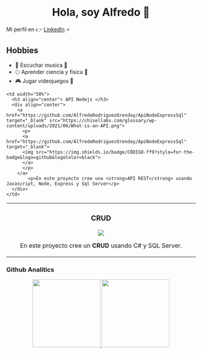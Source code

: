 <div align="center">
<h1 align="center">Hola, soy Alfredo 👋</h1>
</div>

Mi perfil en :point_right: [LinkedIn](https://www.linkedin.com/in/alfredo-rodríguez-orenday-73a14a215/ "Alfredo Rdz O") :star:

## Hobbies 
- :musical_score: Escuchar musica :musical_keyboard:
- :full_moon: Aprender ciencia y fisica :telescope:
- :video_game: Jugar videojuegos :space_invader:

<table>
  <tr>
    <td width="50%">
      <h3 align="center"> CRUD </h3>
      <div align="center"> 
        <a href="https://github.com/AlfredoRodriguezOrenday/CRUD" target="_blank" src="https://github.com/AlfredoRodriguezOrenday/CRUD/blob/main/CRUD/Img/Homes.PNG"> 
          <p>
          <a href="https://github.com/AlfredoRodriguezOrenday/CRUD" target="_blank">
          <img src="https://img.shields.io/badge/CÓDIGO-ff9?style=for-the-badge&logo=github&logoColor=black">
          </a>
          </p>
        </a>
            <p>En este proyecto cree un <strong>CRUD</strong> usando C# y SQL Server.</p>
      </div>
    </td>

    <td width="50%">
      <h3 align="center"> API Nodejs </h3>
      <div align="center"> 
        <a href="https://github.com/AlfredoRodriguezOrenday/ApiNodeExpressSql" target="_blank" src="https://chisellabs.com/glossary/wp-content/uploads/2021/06/What-is-an-API.png"> 
          <p>
          <a href="https://github.com/AlfredoRodriguezOrenday/ApiNodeExpressSql" target="_blank">
          <img src="https://img.shields.io/badge/CÓDIGO-ff9?style=for-the-badge&logo=github&logoColor=black">
          </a>
          </p>
        </a>
            <p>En este proyecto cree una <strong>API REST</strong> usando Javascript, Node, Express y Sql Server</p>
      </div>
    </td>
    
  </tr>
</table>

### Github Analitics
<p align="center">
<a href="https://github.com/AlfredoRodriguezOrenday">
  <img height="180em" src="https://github-readme-stats-eight-theta.vercel.app/api?username=AlfredoRodriguezOrenday&show_icons=true&theme=algolia&include_all_commits=true&count_private=true"/>
  <img height="180em" src="https://github-readme-stats-eight-theta.vercel.app/api/top-langs/?username=AlfredoRodriguezOrenday&layout=compact&langs_count=8&theme=algolia"/>
</a>
</p>

<!--
**AlfredoRodriguezOrenday/AlfredoRodriguezOrenday** is a ✨ _special_ ✨ repository because its `README.md` (this file) appears on your GitHub profile.

Here are some ideas to get you started:

- 🔭 I’m currently working on ...
- 🌱 I’m currently learning ...
- 👯 I’m looking to collaborate on ...
- 🤔 I’m looking for help with ...
- 💬 Ask me about ...
- 📫 How to reach me: ...
- 😄 Pronouns: ...
- ⚡ Fun fact: ...
-->
